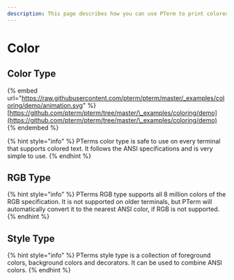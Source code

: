 ```yaml
---
description: This page describes how you can use PTerm to print colored output
---
```


# Color

## Color Type

{% embed url="https://raw.githubusercontent.com/pterm/pterm/master/_examples/coloring/demo/animation.svg" %}
[https://github.com/pterm/pterm/tree/master/\_examples/coloring/demo](https://github.com/pterm/pterm/tree/master/\_examples/coloring/demo)
{% endembed %}

{% hint style="info" %}
PTerms color type is safe to use on every terminal that supports colored text. It follows the ANSI specifications and  is very simple to use.
{% endhint %}

## RGB Type

{% hint style="info" %}
PTerms RGB type supports all 8 million colors of the RGB specification. It is not supported on older terminals, but PTerm will automatically convert it to the nearest ANSI color, if RGB is not supported.
{% endhint %}



## Style Type

{% hint style="info" %}
PTerms style type is a collection of foreground colors, background colors and decorators. It can be used to combine ANSI colors.
{% endhint %}

